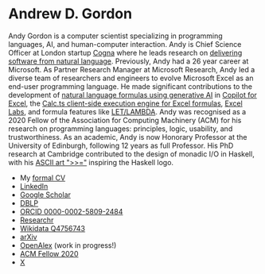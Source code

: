 # Andrew D. Gordon

Andy Gordon is a computer scientist specializing in programming languages, AI, and human-computer interaction.
Andy is Chief Science Officer at London startup [Cogna](https://cogna.co)
where he leads research on [delivering software from natural language](https://icfp24.sigplan.org/details/icfp-2024-papers/36/Requirements-are-All-You-Need).
Previously, Andy had a 26 year career at Microsoft.
As Partner Research Manager at Microsoft Research, Andy led a diverse team of researchers and engineers to evolve Microsoft Excel as an end-user programming language.
He made significant contributions to the development of
[natural language formulas using generative AI](https://dl.acm.org/doi/abs/10.1145/3544548.3580817) in [Copilot for Excel](https://support.microsoft.com/en-us/copilot-excel),
the [Calc.ts client-side execution engine for Excel formulas](https://www.linkedin.com/feed/update/urn:li:activity:6688489472960544768/),
[Excel Labs](https://www.microsoft.com/en-us/garage/profiles/excel-labs/),
and formula features like [LET/LAMBDA](https://www.linkedin.com/feed/update/urn:li:activity:6759611720181907456/).
Andy was recognised as a 2020 Fellow of the Association for Computing Machinery (ACM) for his research on programming languages: principles, logic, usability, and trustworthiness.
As an academic, Andy is now Honorary Professor at the University of Edinburgh, following 12 years as full Professor.
His PhD research at Cambridge contributed to the design of monadic I/O in Haskell, with his [ASCII art ">>="](https://twitter.com/AndrewDGordon/status/1559448300134211584) inspiring the Haskell logo.

* My [formal CV](cv.pdf)
* [LinkedIn](https://www.linkedin.com/in/andrew-d-gordon/)
* [Google Scholar](https://scholar.google.com/citations?user=mfBjUiIAAAAJ)
* [DBLP](https://dblp.org/pid/g/AndrewDGordon.html)
* [ORCID 0000-0002-5809-2484](https://orcid.org/0000-0002-5809-2484)
* [Researchr](https://conf.researchr.org/profile/conf/andrewdgordon)
* [Wikidata Q4756743](https://www.wikidata.org/wiki/Q4756743)
* [arXiv](https://arxiv.org/a/gordon_a_1)
* [OpenAlex](https://openalex.org/authors/a5078684560) (work in progress!)
* [ACM Fellow 2020](https://awards.acm.org/award_winners/gordon_N026872)
* [X](https://x.com/AndrewDGordon)
